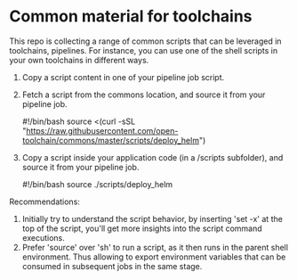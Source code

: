 # Common material for toolchains

This repo is collecting a range of common scripts that can be leveraged in toolchains, pipelines.
For instance, you can use one of the shell scripts in your own toolchains in different ways.

1. Copy a script content in one of your pipeline job script.

2. Fetch a script from the commons location, and source it from your pipeline job.

    #!/bin/bash
    source <(curl -sSL "https://raw.githubusercontent.com/open-toolchain/commons/master/scripts/deploy_helm")

3. Copy a script inside your application code (in a /scripts subfolder), and source it from your pipeline job.

    #!/bin/bash
    source ./scripts/deploy_helm

Recommendations:
1. Initially try to understand the script behavior, by inserting 'set -x' at the top of the script, you'll get more insights into the script command executions.
2. Prefer 'source' over 'sh' to run a script, as it then runs in the parent shell environment. Thus allowing to export environment variables that can be consumed in subsequent jobs in the same stage.
